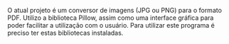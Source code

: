 O atual projeto é um conversor de imagens (JPG ou PNG) para o formato PDF. Utilizo a biblioteca Pillow, assim como uma interface gráfica para poder facilitar a utilização com o usuário. Para utilizar este programa é preciso ter estas bibliotecas instaladas.

